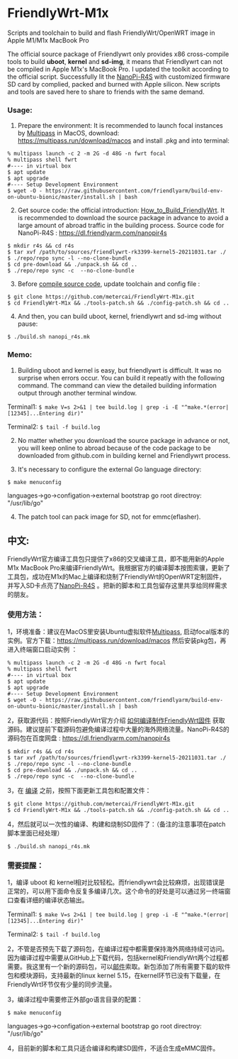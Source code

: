 # FriendlyWrt-M1x
Scripts and toolchain to build and flash FriendlyWrt/OpenWRT image in Apple M1/M1x MacBook Pro

The official source package of Friendlywrt only provides x86 cross-compile tools to build **uboot**, **kernel** and **sd-img**, it means that Friendlywrt can not be compiled in Apple M1x's MacBook Pro. I updated the toolkit according to the official script. Successfully lit the [NanoPi-R4S](https://wiki.friendlyarm.com/wiki/index.php/NanoPi_R4S) with customized firmware SD card by complied, packed and burned with Apple silicon. New scripts and tools are saved here to share to friends with the same demand.

### Usage:
1. Prepare the environment: It is recommended to launch focal instances by [Multipass](https://github.com/canonical/multipass) in MacOS, download: https://multipass.run/download/macos and install .pkg and into terminal:
```
% multipass launch -c 2 -m 2G -d 48G -n fwrt focal
% multipass shell fwrt
#---- in virtual box
$ apt update
$ apt upgrade
#---- Setup Development Environment
$ wget -O - https://raw.githubusercontent.com/friendlyarm/build-env-on-ubuntu-bionic/master/install.sh | bash
```
2. Get source code: the official introduction: [How_to_Build_FriendlyWrt](https://wiki.friendlyarm.com/wiki/index.php/How_to_Build_FriendlyWrt#Get_Source_Code). It is recommended to download the source package in advance to avoid a large amount of abroad traffic in the building process. Source code for NanoPi-R4S : https://dl.friendlyarm.com/nanopir4s
```
$ mkdir r4s && cd r4s
$ tar xvf /path/to/sources/friendlywrt-rk3399-kernel5-20211031.tar ./
$ ./repo/repo sync -l --no-clone-bundle
$ cd pre-download && ./unpack.sh && cd ..
$ ./repo/repo sync -c  --no-clone-bundle
```
3. Before [compile source code](https://wiki.friendlyarm.com/wiki/index.php/How_to_Build_FriendlyWrt#Compile_Source_Code), update toolchain and config file :
```
$ git clone https://github.com/metercai/FriendlyWrt-M1x.git
$ cd FriendlyWrt-M1x && ./tools-patch.sh && ./config-patch.sh && cd ..
```
4. And then, you can build uboot, kernel, friendlywrt and sd-img without pause:

`$ ./build.sh nanopi_r4s.mk`

### Memo:
1. Building uboot and kernel is easy, but friendlywrt is difficult. It was no surprise when errors occur. You can build it repeatly with the following command. The command can view the detailed building information output through another terminal window.

Terminal1:
`$ make V=s 2>&1 | tee build.log | grep -i -E "^make.*(error|[12345]...Entering dir)"`

Terminal2:
`$ tail -f build.log`

2. No matter whether you download the source package in advance or not, you will keep online to abroad because of the code package to be downloaded from github.com in building kernel and Friendlywrt process.


3. It's necessary to configure the external Go language directory:

`$ make menuconfig`

languages->go->configation->external bootstrap go root directroy: "/usr/lib/go"

4. The patch tool can pack image for SD, not for emmc(eflasher).


## 中文:
FriendlyWrt官方编译工具包只提供了x86的交叉编译工具，即不能用新的Apple M1x MacBook Pro来编译FriendlyWrt。我根据官方的编译脚本按图索骥，更新了工具包，成功在M1x的Mac上编译和烧制了FriendlyWrt的OpenWRT定制固件，并写入SD卡点亮了[NanoPi-R4S](https://wiki.friendlyarm.com/wiki/index.php/NanoPi_R4S) 。把新的脚本和工具包留存这里共享给同样需求的朋友。

### 使用方法：

1，环境准备：建议在MacOS里安装Ubuntu虚拟软件[Multipass](https://github.com/canonical/multipass), 启动focal版本的实例。官方下载：https://multipass.run/download/macos 然后安装pkg包，再进入终端窗口启动实例 ：
```
% multipass launch -c 2 -m 2G -d 48G -n fwrt focal
% multipass shell fwrt
#---- in virtual box
$ apt update
$ apt upgrade
#---- Setup Development Environment
$ wget -O - https://raw.githubusercontent.com/friendlyarm/build-env-on-ubuntu-bionic/master/install.sh | bash
```
2，获取源代码：按照FriendlyWrt官方介绍 [如何编译制作FriendlyWrt固件](https://wiki.friendlyarm.com/wiki/index.php/How_to_Build_FriendlyWrt) 获取源码。建议提前下载源码包避免编译过程中大量的海外网络流量。NanoPi-R4S的源码包在百度网盘 : https://dl.friendlyarm.com/nanopir4s
```
$ mkdir r4s && cd r4s
$ tar xvf /path/to/sources/friendlywrt-rk3399-kernel5-20211031.tar ./
$ ./repo/repo sync -l --no-clone-bundle
$ cd pre-download && ./unpack.sh && cd ..
$ ./repo/repo sync -c  --no-clone-bundle
```
3，在 [编译](https://wiki.friendlyarm.com/wiki/index.php/How_to_Build_FriendlyWrt#Compile_Source_Code) 之前，按照下面更新工具包和配置文件：
```
$ git clone https://github.com/metercai/FriendlyWrt-M1x.git
$ cd FriendlyWrt-M1x && ./tools-patch.sh && ./config-patch.sh && cd ..
```
4，然后就可以一次性的编译、构建和烧制SD固件了：（备注的注意事项在patch脚本里面已经处理）

`$ ./build.sh nanopi_r4s.mk`

### 需要提醒：

1，编译 uboot 和 kernel相对比较轻松。而friendlywrt会比较麻烦，出现错误是正常的，可以用下面命令反复多编译几次。这个命令的好处是可以通过另一终端窗口查看详细的编译状态输出。

Terminal1: `$ make V=s 2>&1 | tee build.log | grep -i -E "^make.*(error|[12345]...Entering dir)"`

Terminal2: `$ tail -f build.log`

2，不管是否预先下载了源码包，在编译过程中都需要保持海外网络持续可访问。因为编译过程中需要从GitHub上下载代码，包括kernel和FriendlyWrt两个过程都需要。我这里有一个新的源码包，可以[邮件](mailto:925457@qq.com)索取。新包添加了所有需要下载的软件包和模块源码，支持最新的linux kernel 5.15，在kernel环节已没有下载量，在FriendlyWrt环节仅有少量的同步流量。

3，编译过程中需要修正外部go语言目录的配置：

`$ make menuconfig`

languages->go->configation->external bootstrap go root directroy: "/usr/lib/go"

4，目前新的脚本和工具只适合编译和构建SD固件，不适合生成eMMC固件。


